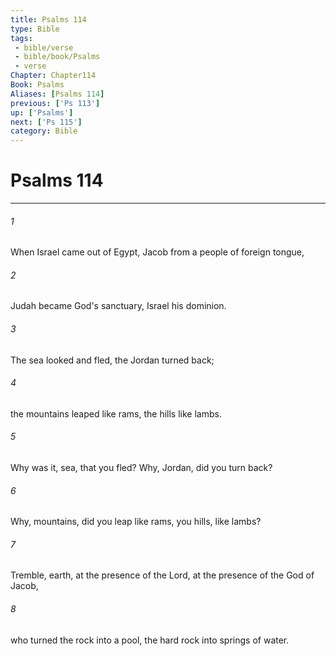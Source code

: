 ```yaml
---
title: Psalms 114
type: Bible
tags:
 - bible/verse
 - bible/book/Psalms
 - verse
Chapter: Chapter114
Book: Psalms
Aliases: [Psalms 114]
previous: ['Ps 113']
up: ['Psalms']
next: ['Ps 115']
category: Bible
---
```

# Psalms 114

***


###### 1 
When Israel came out of Egypt, Jacob from a people of foreign tongue, 

###### 2 
Judah became God's sanctuary, Israel his dominion. 

###### 3 
The sea looked and fled, the Jordan turned back; 

###### 4 
the mountains leaped like rams, the hills like lambs. 

###### 5 
Why was it, sea, that you fled? Why, Jordan, did you turn back? 

###### 6 
Why, mountains, did you leap like rams, you hills, like lambs? 

###### 7 
Tremble, earth, at the presence of the Lord, at the presence of the God of Jacob, 

###### 8 
who turned the rock into a pool, the hard rock into springs of water. 
